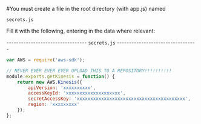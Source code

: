 #You must create a file in the root directory (with app.js) named

`secrets.js`


Fill it with the following, entering in the data where relevant:

--------------------------------- `secrets.js` ---------------------------------
```javascript
var AWS = require('aws-sdk');

// NEVER EVER EVER EVER UPLOAD THIS TO A REPOSITORY!!!!!!!!!!
module.exports.getKinesis = function() {
    return new AWS.Kinesis({
        apiVersion: 'xxxxxxxxxx',
        accessKeyId: 'xxxxxxxxxxxxxxxxxxxx',
        secretAccessKey: 'xxxxxxxxxxxxxxxxxxxxxxxxxxxxxxxxxxxxxxxx',
        region: 'xxxxxxxxx'
    });
};
```